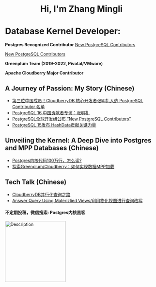 
<h1 align="center">Hi, I'm Zhang Mingli</h1>

# Database Kernel Developer:

**Postgres Recognized Contributor** [New PostgreSQL Contributors](https://www.postgresql.org/message-id/Zv_zyxTfYmG9WgXn%40msg.df7cb.de)

<a href="https://www.postgresql.org/message-id/Zv_zyxTfYmG9WgXn%40msg.df7cb.de" target="_blank" rel="noopener noreferrer">New PostgreSQL Contributors</a>

<!--
**[Postgres Recognized Contributor](https://www.postgresql.org/community/contributors/) (Zhang Mingli)**
-->
**Greenplum Team (2019-2022, Pivotal/VMware)**

**Apache Cloudberry Major Contributor**

## A Journey of Passion: My Story (Chinese)
  * [第三位中国成员！CloudberryDB 核心开发者张明礼入选 PostgreSQL Contributor 名单](https://mp.weixin.qq.com/s/zTC1qXAe4M9XkDXp-2LEyw)
  * [PostgreSQL 16 中国贡献者专访：张明礼](https://mp.weixin.qq.com/s/jVSpFDQt4Sby2XyNTC7vYw)
  * [PostgreSQL全球开发组公布 “New PostgreSQL Contributors”](https://mp.weixin.qq.com/s/hyuxaWyGCS51-ID2rqLXmw)
  * [PostgreSQL 15发布  HashData贡献关键力量](https://mp.weixin.qq.com/s/EqNQxY9GHYuPIAmYv1WM6g)

## Unveiling the Kernel: A Deep Dive into Postgres and MPP Databases (Chinese)
  * [Postgres内核代码100万行，怎么读?](https://mp.weixin.qq.com/s/YPeZ6LjR-Zlf4ZhkPhUqvA?token=240283712&lang=zh_CN)
  * [探索Greenplum/Cloudberry：如何实现数据MPP加载](https://mp.weixin.qq.com/s/cbtbkU_h1wNWnDeiZW6riQ?token=240283712&lang=zh_CN)

## Tech Talk (Chinese)

  * [CloudberryDB并行化查询之路](https://www.bilibili.com/video/BV1nz4y1A7jP/?share_source=copy_web&vd_source=7ab59479316c3260a8af8ad675a3150d)
  * [Answer Query Using Materizlied Views/利用物化视图进行查询改写](https://www.bilibili.com/video/BV19PyzYUESY/?vd_source=8981cae9a2ba32197a3c2fc070f1464b)

#### 不定期投稿，微信搜索: Postgres内核黑客

 <img src="https://github.com/user-attachments/assets/da20253a-d3c2-42d3-8141-62cdffd69e0b" alt="Description" width="200" height="200">


<!--
![WechatIMG530](https://github.com/user-attachments/assets/da20253a-d3c2-42d3-8141-62cdffd69e0b)
-->


<!--
# Open Source Contributions

## Postgres: 

**[Postgres 15 Contributor Acknowledgement(Zhang Mingli)](https://www.postgresql.org/docs/current/release-15.html#RELEASE-15-ACKNOWLEDGEMENTS)**

**[Postgres 16 Contributor Acknowledgement(Mingli Zhang)](https://www.postgresql.org/docs/16/release-16.html#RELEASE-16-ACKNOWLEDGEMENTS)**
-->
<!--
**Contributions details:** https://github.com/search?q=repo%3Apostgres%2Fpostgres+Zhang+Mingli&type=commits&s=committer-date&o=desc

Or in the code base
```c
git log --grep='Mingli Zhang' --grep='Zhang Mingli'  --oneline
```

## Greenplum:

**[Pull Requests](https://github.com/greenplum-db/gpdb/pulls?q=is%3Apr+author%3Aavamingli+)**

**[Issues](https://github.com/greenplum-db/gpdb/issues?q=is%3Aissue+author%3Aavamingli+)**
-->

<!--
## Others

**[Ginkgo](https://github.com/onsi/ginkgo/pull/609)**

**[evans](https://github.com/ktr0731/evans)**
-->

<!--
## Greenplum Distributed Transaction(upcoming)
[Fix DistributedTransaction related issue](https://github.com/greenplum-db/gpdb/pull/13810)
-->

<!--
Wechat:
<img src="./wechat.jpeg" width="200" height="200">
-->
<!--
[Apply jobs in Hashdata](https://app.mokahr.com/recommendation-apply/hashdata/58045?recommendCode=NTAQMF1&hash=%23%2Fjobs%3Fzhineng%3D84985)
-->
<!--
### 🔝 Top Contributed Repo
![](https://github-contributor-stats.vercel.app/api?username=avamingli&limit=5&theme=dark&combine_all_yearly_contributions=true)
-->

<!--
# 📊 GitHub Stats:
![](https://github-readme-stats.vercel.app/api?username=avamingli&theme=dark&hide_border=false&include_all_commits=true&count_private=true)<br/>
![](https://github-readme-streak-stats.herokuapp.com/?user=avamingli&theme=dark&hide_border=false)<br/>
![](https://github-readme-stats.vercel.app/api/top-langs/?username=avamingli&theme=dark&hide_border=false&include_all_commits=true&count_private=true&layout=compact)<br/>
---
![](https://visitcount.itsvg.in/api?id=avamingli&icon=0&color=0)](https://visitcount.itsvg.in)<br/>
-->

<!-- Proudly created with GPRM ( https://gprm.itsvg.in ) -->

